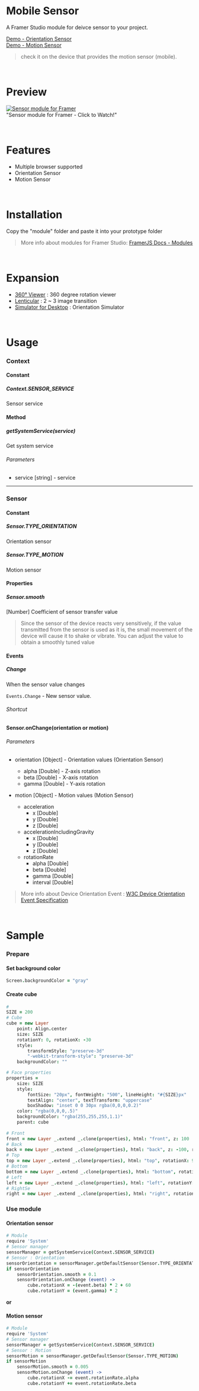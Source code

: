 # Mobile Sensor
A Framer Studio module for deivce sensor to your project.  

[Demo - Orientation Sensor](http://share.framerjs.com/0u4qyj91uvub/)  
[Demo - Motion Sensor](http://share.framerjs.com/9ugkru2ubjy6/)
> check it on the device that provides the motion sensor (mobile).

<br/>

# Preview
[![Sensor module for Framer](screenrecord.gif)](https://vimeo.com/196395840)  
"Sensor module for Framer - Click to Watch!"

<br/>

# Features
- Multiple browser supported
- Orientation Sensor 
- Motion Sensor

<br/>

# Installation
Copy the "module" folder and paste it into your prototype folder
> More info about modules for Framer Studio: [FramerJS Docs - Modules](http://framerjs.com/docs/#modules.modules)

<br/>

# Expansion
- [360° Viewer](/360Viewer.framer) : 360 degree rotation viewer
- [Lenticular](/lenticular.framer) : 2 ~ 3 image transition
- [Simulator for Desktop](/simulator.framer) : Orientation Simulator

<br/>

# Usage
### Context
#### Constant
##### Context.SENSOR_SERVICE
Sensor service

#### Method
##### getSystemService(service)
Get system service

###### Parameters
* service [string] - service

---

### Sensor
#### Constant
##### Sensor.TYPE_ORIENTATION
Orientation sensor

##### Sensor.TYPE_MOTION
Motion sensor

#### Properties
##### Sensor.smooth
[Number] Coefficient of sensor transfer value  
> Since the sensor of the device reacts very sensitively, if the value transmitted from the sensor is used as it is, the small movement of the device will cause it to shake or vibrate.
>You can adjust the value to obtain a smoothly tuned value

#### Events
##### Change
When the sensor value changes  

`Events.Change` - New sensor value.  

###### Shortcut
**Sensor.onChange(orientation or motion)**

###### Parameters
* orientation [Object] - Orientation values (Orientation Sensor)
    * alpha [Double] - Z-axis rotation
    * beta [Double] - X-axis rotation
    * gamma [Double] - Y-axis rotation

* motion [Object] - Motion values (Motion Sensor)
    * acceleration
        * x [Double]
        * y [Double]
        * z [Double]
    * accelerationIncludingGravity
        * x [Double]
        * y [Double]
        * z [Double]
    * rotationRate
        * alpha [Double]
        * beta [Double]
        * gamma [Double]
        * interval [Double]

> More info about Device Orientation Event : [W3C Device Orientation Event Specification](https://www.w3.org/TR/orientation-event/)

<br/>

# Sample
### Prepare
#### Set background color
```coffeescript
Screen.backgroundColor = "gray"
```

#### Create cube
```coffeescript
#
SIZE = 200
# Cube
cube = new Layer
    point: Align.center
    size: SIZE
    rotationY: 0, rotationX: -30
    style: 
        transformStyle: "preserve-3d"
        "-webkit-transform-style": "preserve-3d"
    backgroundColor: ""

# Face properties
properties = 
    size: SIZE
    style: 
        fontSize: "20px", fontWeight: "500", lineHeight: "#{SIZE}px"
        textAlign: "center", textTransform: "uppercase"
        boxShadow: "inset 0 0 30px rgba(0,0,0,0.2)"
    color: "rgba(0,0,0,.5)"
    backgroundColor: "rgba(255,255,255,1.1)"
    parent: cube
    
# Front
front = new Layer _.extend _.clone(properties), html: "front", z: 100
# Back
back = new Layer _.extend _.clone(properties), html: "back", z: -100, rotationY: 180
# Top
top = new Layer _.extend _.clone(properties), html: "top", rotationX: 90, y: -100
# Bottom
bottom = new Layer _.extend _.clone(properties), html: "bottom", rotationX: -90, y: 100
# Left
left = new Layer _.extend _.clone(properties), html: "left", rotationY: -90, x: -100
# RightSe
right = new Layer _.extend _.clone(properties), html: "right", rotationY: 90, x: 100
```

### Use module
#### Orientation sensor
```coffeescript
# Module
require 'System'
# Sensor manager
sensorManager = getSystemService(Context.SENSOR_SERVICE)
# Sensor : Orientation
sensorOrientation = sensorManager.getDefaultSensor(Sensor.TYPE_ORIENTATION)
if sensorOrientation
    sensorOrientation.smooth = 0.1
    sensorOrientation.onChange (event) ->
        cube.rotationX = -(event.beta) * 2 + 60
        cube.rotationY = (event.gamma) * 2
```

**or**

#### Motion sensor
```coffeescript
# Module
require 'System'
# Sensor manager
sensorManager = getSystemService(Context.SENSOR_SERVICE)
# Sensor : Motion
sensorMotion = sensorManager.getDefaultSensor(Sensor.TYPE_MOTION)
if sensorMotion
    sensorMotion.smooth = 0.005
    sensorMotion.onChange (event) ->
        cube.rotationX -= event.rotationRate.alpha
        cube.rotationY += event.rotationRate.beta
```
